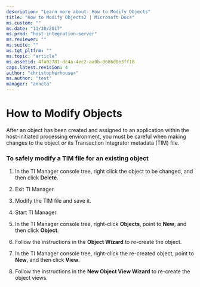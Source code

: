 ```yaml
---
description: "Learn more about: How to Modify Objects"
title: "How to Modify Objects2 | Microsoft Docs"
ms.custom: ""
ms.date: "11/30/2017"
ms.prod: "host-integration-server"
ms.reviewer: ""
ms.suite: ""
ms.tgt_pltfrm: ""
ms.topic: "article"
ms.assetid: 4fa02781-dc4a-4ec2-aa0b-0686d0e3ff18
caps.latest.revision: 4
author: "christopherhouser"
ms.author: "test"
manager: "anneta"
---
```

# How to Modify Objects
After an object has been created and assigned to an application within the host-initiated processing environment, you must be careful when making changes to the object or its Transaction Integrator metadata (TIM) file.  
  
### To safely modify a TIM file for an existing object  
  
1.  In the TI Manager console tree, right click the object to be changed, and then click **Delete**.  
  
2.  Exit TI Manager.  
  
3.  Modify the TIM file and save it.  
  
4.  Start TI Manager.  
  
5.  In the TI Manager console tree, right-click **Objects**, point to **New**, and then click **Object**.  
  
6.  Follow the instructions in the **Object Wizard** to re-create the object.  
  
7.  In the TI Manager console tree, right-click the re-created object, point to **New**, and then click **View**.  
  
8.  Follow the instructions in the **New Object View Wizard** to re-create the object views.
